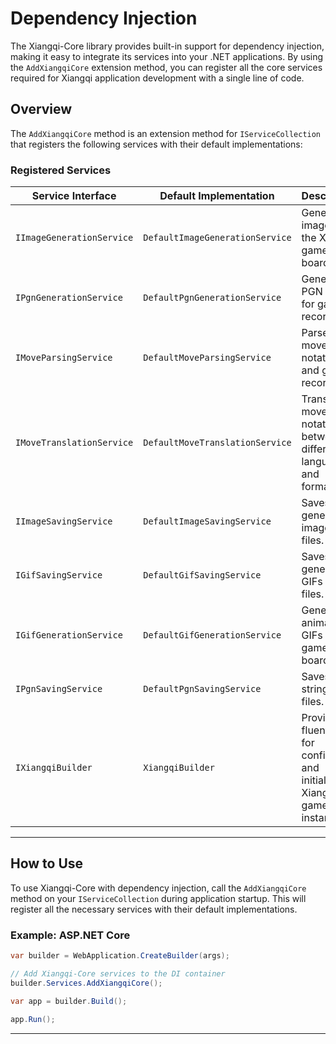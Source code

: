 # Dependency Injection

The Xiangqi-Core library provides built-in support for dependency injection, making it easy to integrate its services into your .NET applications. By using the `AddXiangqiCore` extension method, you can register all the core services required for Xiangqi application development with a single line of code.

## Overview

The `AddXiangqiCore` method is an extension method for `IServiceCollection` that registers the following services with their default implementations:

### Registered Services

| Service Interface                  | Default Implementation            | Description                                                                 |
|------------------------------------|------------------------------------|-----------------------------------------------------------------------------|
| `IImageGenerationService`          | `DefaultImageGenerationService`   | Generates images of the Xiangqi game board.                                |
| `IPgnGenerationService`            | `DefaultPgnGenerationService`     | Generates PGN strings for game records.                                    |
| `IMoveParsingService`              | `DefaultMoveParsingService`       | Parses move notations and game records.                                    |
| `IMoveTranslationService`          | `DefaultMoveTranslationService`   | Translates move notations between different languages and formats.         |
| `IImageSavingService`              | `DefaultImageSavingService`       | Saves generated images to files.                                           |
| `IGifSavingService`                | `DefaultGifSavingService`         | Saves generated GIFs to files.                                             |
| `IGifGenerationService`            | `DefaultGifGenerationService`     | Generates animated GIFs of the game board.                                 |
| `IPgnSavingService`                | `DefaultPgnSavingService`         | Saves PGN strings to files.                                                |
| `IXiangqiBuilder`                  | `XiangqiBuilder`                  | Provides a fluent API for configuring and initializing Xiangqi game instances. |

---

## How to Use

To use Xiangqi-Core with dependency injection, call the `AddXiangqiCore` method on your `IServiceCollection` during application startup. This will register all the necessary services with their default implementations.

### Example: ASP.NET Core
```c#
var builder = WebApplication.CreateBuilder(args);

// Add Xiangqi-Core services to the DI container 
builder.Services.AddXiangqiCore();

var app = builder.Build();

app.Run();
```

---